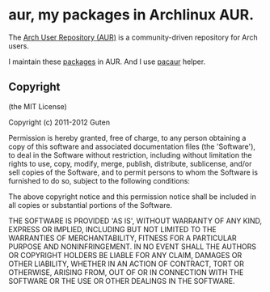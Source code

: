 aur, my packages in Archlinux AUR.
========================================

The [Arch User Repository (AUR)](https://aur.archlinux.org/) is a community-driven repository for Arch users.

I maintain these [packages](https://aur.archlinux.org/packages.php?SeB=m&L=2&K=GutenYe) in AUR. And I use [pacaur](https://github.com/Spyhawk/pacaur) helper.

Copyright
---------

(the MIT License)

Copyright (c) 2011-2012 Guten

Permission is hereby granted, free of charge, to any person obtaining a copy of this software and associated documentation files (the 'Software'), to deal in the Software without restriction, including without limitation the rights to use, copy, modify, merge, publish, distribute, sublicense, and/or sell copies of the Software, and to permit persons to whom the Software is furnished to do so, subject to the following conditions:

The above copyright notice and this permission notice shall be included in all copies or substantial portions of the Software.

THE SOFTWARE IS PROVIDED 'AS IS', WITHOUT WARRANTY OF ANY KIND, EXPRESS OR IMPLIED, INCLUDING BUT NOT LIMITED TO THE WARRANTIES OF MERCHANTABILITY, FITNESS FOR A PARTICULAR PURPOSE AND NONINFRINGEMENT.  IN NO EVENT SHALL THE AUTHORS OR COPYRIGHT HOLDERS BE LIABLE FOR ANY CLAIM, DAMAGES OR OTHER LIABILITY, WHETHER IN AN ACTION OF CONTRACT, TORT OR OTHERWISE, ARISING FROM, OUT OF OR IN CONNECTION WITH THE SOFTWARE OR THE USE OR OTHER DEALINGS IN THE SOFTWARE.
